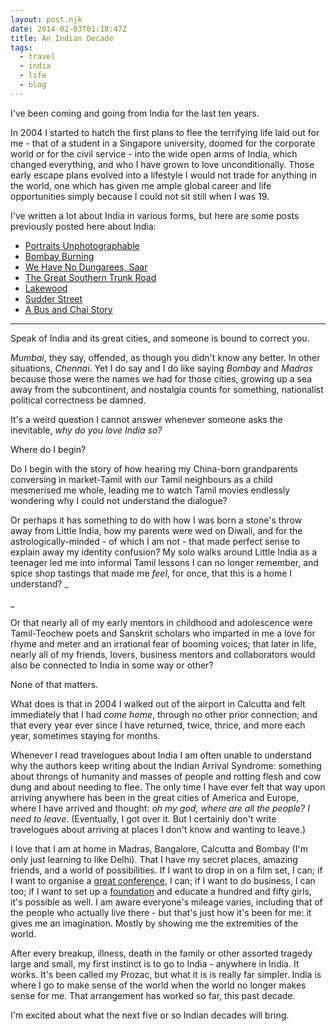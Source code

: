 ```yaml
---
layout: post.njk
date: 2014-02-03T01:18:47Z
title: An Indian Decade
tags:
  - travel
  - india
  - life
  - blog
---
```


I've been coming and going from India for the last ten years.

In 2004 I started to hatch the first plans to flee the terrifying life laid out for me - that of a student in a Singapore university, doomed for the corporate world or for the civil service - into the wide open arms of India, which changed everything, and who I have grown to love unconditionally. Those early escape plans evolved into a lifestyle I would not trade for anything in the world, one which has given me ample global career and life opportunities simply because I could not sit still when I was 19.

I've written a lot about India in various forms, but here are some posts previously posted here about India:

- [Portraits Unphotographable](http://popagandhi.com/2006/10/portraits-unphotographable/)
- [Bombay Burning](http://popagandhi.com/2008/12/bombay-burning/)
- [We Have No Dungarees, Saar](http://popagandhi.com/2011/02/we-have-no-dungarees-saar/)
- [The Great Southern Trunk Road](http://popagandhi.com/2011/02/the-great-southern-trunk-road/)
- [Lakewood](http://popagandhi.com/2011/04/lakewood/)
- [Sudder Street](http://popagandhi.com/2007/01/sudder-street/)
- [A Bus and Chai Story](http://popagandhi.com/2006/12/a-bus-and-chai-story/)

<hr>

Speak of India and its great cities, and someone is bound to correct you.

_Mumbai_, they say, offended, as though you didn't know any better. In other situations, _Chennai_. Yet I do say and I do like saying _Bombay_ and _Madras_ because those were the names we had for those cities, growing up a sea away from the subcontinent, and nostalgia counts for something, nationalist political correctness be damned.

It's a weird question I cannot answer whenever someone asks the inevitable, _why do you love India so?_

Where do I begin?

Do I begin with the story of how hearing my China-born grandparents conversing in market-Tamil with our Tamil neighbours as a child mesmerised me whole, leading me to watch Tamil movies endlessly wondering why I could not understand the dialogue?

Or perhaps it has something to do with how I was born a stone's throw away from Little India, how my parents were wed on Diwali, and for the astrologically-minded - of which I am not - that made perfect sense to explain away my identity confusion? My solo walks around Little India as a teenager led me into informal Tamil lessons I can no longer remember, and spice shop tastings that made me _feel_, for once, that this is a home I understand? _

_

Or that nearly all of my early mentors in childhood and adolescence were Tamil-Teochew poets and Sanskrit scholars who imparted in me a love for rhyme and meter and an irrational fear of booming voices; that later in life, nearly all of my friends, lovers, business mentors and collaborators would also be connected to India in some way or other?

None of that matters.

What does is that in 2004 I walked out of the airport in Calcutta and felt immediately that I had _come home_, through no other prior connection; and that every year ever since I have returned, twice, thrice, and more each year, sometimes staying for months.

Whenever I read travelogues about India I am often unable to understand why the authors keep writing about the Indian Arrival Syndrome: something about throngs of humanity and masses of people and rotting flesh and cow dung and about needing to flee. The only time I have ever felt that way upon arriving anywhere has been in the great cities of America and Europe, where I have arrived and thought: _oh my god, where are all the people? I need to leave_. (Eventually, I got over it. But I certainly don't write travelogues about arriving at places I don't know and wanting to leave.)

I love that I am at home in Madras, Bangalore, Calcutta and Bombay (I'm only just learning to like Delhi). That I have my secret places, amazing friends, and a world of possibilities. If I want to drop in on a film set, I can; if I want to organise a [great conference](http://www.thegoaproject.com), I can; if I want to do business, I can too; if I want to set up a [foundation](http://gyanada.org) and educate a hundred and fifty girls, it's possible as well. I am aware everyone's mileage varies, including that of the people who actually live there - but that's just how it's been for me: it gives me an imagination. Mostly by showing me the extremities of the world.

After every breakup, illness, death in the family or other assorted tragedy large and small, my first instinct is to go to India - anywhere in India. It works. It's been called my Prozac, but what it is is really far simpler. India is where I go to make sense of the world when the world no longer makes sense for me. That arrangement has worked so far, this past decade.

I'm excited about what the next five or so Indian decades will bring.
